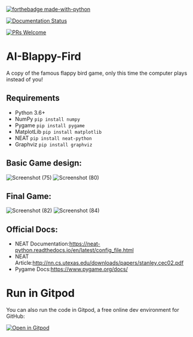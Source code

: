 




[![forthebadge made-with-python](https://ForTheBadge.com/images/badges/made-with-python.svg)](https://www.python.org/)

[![Documentation Status](https://readthedocs.org/projects/ansicolortags/badge/?version=latest)](http://ansicolortags.readthedocs.io/?badge=latest)

 [![PRs Welcome](https://img.shields.io/badge/PRs-welcome-brightgreen.svg?style=flat-square)](http://makeapullrequest.com)
# AI-Blappy-Fird
 A copy of the famous flappy bird game, only this time the computer plays instead of you!
## Requirements
* Python 3.6+
* NumPy
 ```pip install numpy```
* Pygame
 ```pip install pygame```
* MatplotLib
```pip install matplotlib```
* NEAT 
```pip install neat-python```
* Graphviz 
```pip install graphviz```


## Basic Game design:
![Screenshot (75)](https://user-images.githubusercontent.com/48381326/87848794-d80af080-c900-11ea-9a8e-b6d7a3cdd762.png)
![Screenshot (80)](https://user-images.githubusercontent.com/48381326/87849137-cecf5300-c903-11ea-9f2d-73bf03b18b4b.png)
## Final Game:
![Screenshot (82)](https://user-images.githubusercontent.com/48381326/87964840-6e453f00-cad8-11ea-8a7f-4606d756b237.png)
![Screenshot (84)](https://user-images.githubusercontent.com/48381326/87964870-78ffd400-cad8-11ea-8a7a-b68bf9c4f63f.png)


## Official Docs:
* NEAT Documentation:https://neat-python.readthedocs.io/en/latest/config_file.html
* NEAT Article:http://nn.cs.utexas.edu/downloads/papers/stanley.cec02.pdf
* Pygame Docs:https://www.pygame.org/docs/




# Run in Gitpod

You can also run the code in Gitpod, a free online dev environment for GitHub:

[![Open in Gitpod](https://gitpod.io/button/open-in-gitpod.svg)](https://gitpod.io/#https://github.com/iamvpa/AI-Blappy-Fird/blob/master/blappy-fird.py)

